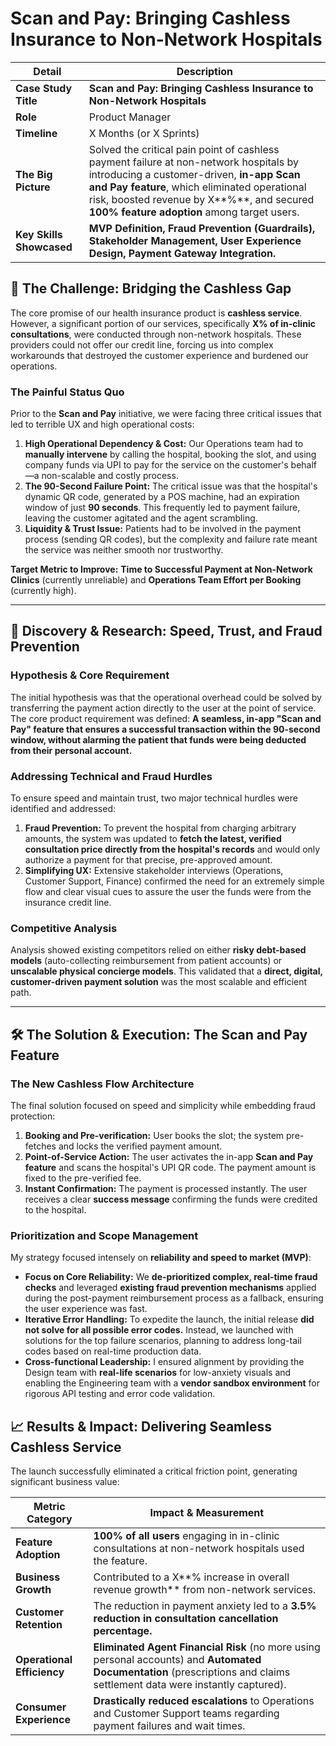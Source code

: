 # Scan and Pay: Bringing Cashless Insurance to Non-Network Hospitals

| **Detail** | **Description** |
| --- | --- |
| **Case Study Title** | **Scan and Pay: Bringing Cashless Insurance to Non-Network Hospitals** |
| **Role** | Product Manager |
| **Timeline** | X Months (or X Sprints) |
| **The Big Picture** | Solved the critical pain point of cashless payment failure at non-network hospitals by introducing a customer-driven, **in-app Scan and Pay feature**, which eliminated operational risk, boosted revenue by X**%**, and secured **100% feature adoption** among target users. |
| **Key Skills Showcased** | **MVP Definition, Fraud Prevention (Guardrails), Stakeholder Management, User Experience Design, Payment Gateway Integration.** |

## 🚀 The Challenge: Bridging the Cashless Gap

The core promise of our health insurance product is **cashless service**. However, a significant portion of our services, specifically **X% of in-clinic consultations**, were conducted through non-network hospitals. These providers could not offer our credit line, forcing us into complex workarounds that destroyed the customer experience and burdened our operations.

### The Painful Status Quo

Prior to the **Scan and Pay** initiative, we were facing three critical issues that led to terrible UX and high operational costs:

1. **High Operational Dependency & Cost:** Our Operations team had to **manually intervene** by calling the hospital, booking the slot, and using company funds via UPI to pay for the service on the customer's behalf—a non-scalable and costly process.
2. **The 90-Second Failure Point:** The critical issue was that the hospital's dynamic QR code, generated by a POS machine, had an expiration window of just **90 seconds**. This frequently led to payment failure, leaving the customer agitated and the agent scrambling.
3. **Liquidity & Trust Issue:** Patients had to be involved in the payment process (sending QR codes), but the complexity and failure rate meant the service was neither smooth nor trustworthy.

**Target Metric to Improve:** **Time to Successful Payment at Non-Network Clinics** (currently unreliable) and **Operations Team Effort per Booking** (currently high).

---

## 🔬 Discovery & Research: Speed, Trust, and Fraud Prevention

### Hypothesis & Core Requirement

The initial hypothesis was that the operational overhead could be solved by transferring the payment action directly to the user at the point of service. The core product requirement was defined: **A seamless, in-app "Scan and Pay" feature that ensures a successful transaction within the 90-second window, without alarming the patient that funds were being deducted from their personal account.**

### Addressing Technical and Fraud Hurdles

To ensure speed and maintain trust, two major technical hurdles were identified and addressed:

1. **Fraud Prevention:** To prevent the hospital from charging arbitrary amounts, the system was updated to **fetch the latest, verified consultation price directly from the hospital's records** and would only authorize a payment for that precise, pre-approved amount.
2. **Simplifying UX:** Extensive stakeholder interviews (Operations, Customer Support, Finance) confirmed the need for an extremely simple flow and clear visual cues to assure the user the funds were from the insurance credit line.

### Competitive Analysis

Analysis showed existing competitors relied on either **risky debt-based models** (auto-collecting reimbursement from patient accounts) or **unscalable physical concierge models**. This validated that a **direct, digital, customer-driven payment solution** was the most scalable and efficient path.

---

## 🛠️ The Solution & Execution: The Scan and Pay Feature

### The New Cashless Flow Architecture

The final solution focused on speed and simplicity while embedding fraud protection:

1. **Booking and Pre-verification:** User books the slot; the system pre-fetches and locks the verified payment amount.
2. **Point-of-Service Action:** The user activates the in-app **Scan and Pay feature** and scans the hospital's UPI QR code. The payment amount is fixed to the pre-verified fee.
3. **Instant Confirmation:** The payment is processed instantly. The user receives a clear **success message** confirming the funds were credited to the hospital.

### Prioritization and Scope Management

My strategy focused intensely on **reliability and speed to market (MVP)**:

- **Focus on Core Reliability:** We **de-prioritized complex, real-time fraud checks** and leveraged **existing fraud prevention mechanisms** applied during the post-payment reimbursement process as a fallback, ensuring the user experience was fast.
- **Iterative Error Handling:** To expedite the launch, the initial release **did not solve for all possible error codes.** Instead, we launched with solutions for the top failure scenarios, planning to address long-tail codes based on real-time production data.
- **Cross-functional Leadership:** I ensured alignment by providing the Design team with **real-life scenarios** for low-anxiety visuals and enabling the Engineering team with a **vendor sandbox environment** for rigorous API testing and error code validation.

## 📈 Results & Impact: Delivering Seamless Cashless Service

The launch successfully eliminated a critical friction point, generating significant business value:

| **Metric Category** | **Impact & Measurement** |
| --- | --- |
| **Feature Adoption** | **100% of all users** engaging in in-clinic consultations at non-network hospitals used the feature. |
| **Business Growth** | Contributed to a X**% increase in overall revenue growth** from non-network services. |
| **Customer Retention** | The reduction in payment anxiety led to a **3.5% reduction in consultation cancellation percentage.** |
| **Operational Efficiency** | **Eliminated Agent Financial Risk** (no more using personal accounts) and **Automated Documentation** (prescriptions and claims settlement data were instantly captured). |
| **Consumer Experience** | **Drastically reduced escalations** to Operations and Customer Support teams regarding payment failures and wait times. |